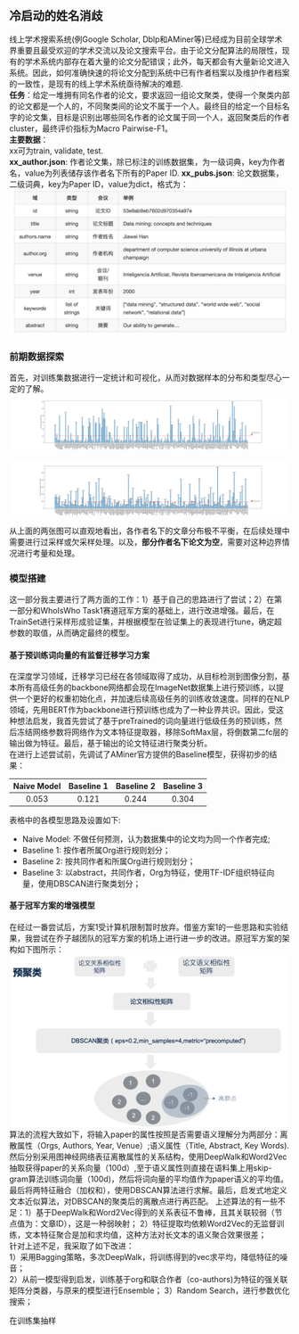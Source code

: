 ## 冷启动的姓名消歧
线上学术搜索系统(例Google Scholar, Dblp和AMiner等)已经成为目前全球学术界重要且最受欢迎的学术交流以及论文搜索平台。由于论文分配算法的局限性，现有的学术系统内部存在着大量的论文分配错误；此外，每天都会有大量新论文进入系统。因此，如何准确快速的将论文分配到系统中已有作者档案以及维护作者档案的一致性，是现有的线上学术系统亟待解决的难题.  
**任务**：给定一堆拥有同名作者的论文，要求返回一组论文聚类，使得一个聚类内部的论文都是一个人的，不同聚类间的论文不属于一个人。最终目的给定一个目标名字的论文集，目标是识别出哪些同名作者的论文属于同一个人，返回聚类后的作者cluster，最终评价指标为Macro Pairwise-F1。  
**主要数据**：  
xx可为train, validate, test.  
**xx_author.json**: 作者论文集，除已标注的训练数据集，为一级词典，key为作者名，value为列表储存该作者名下所有的Paper ID.
**xx_pubs.json**: 论文数据集，二级词典，key为Paper ID，value为dict，格式为：
![数据格式示例](https://github.com/k-zha14/WinterCamp/blob/master/Assignment2_NameDisambiguation/dataset_demo.png)

### 前期数据探索
首先，对训练集数据进行一定统计和可视化，从而对数据样本的分布和类型尽心一定的了解。
![训练集文章数](https://github.com/k-zha14/WinterCamp/blob/master/Assignment2_NameDisambiguation/train_data.png)

![训练集作者](https://github.com/k-zha14/WinterCamp/blob/master/Assignment2_NameDisambiguation/train_authors.png)

从上面的两张图可以直观地看出，各作者名下的文章分布极不平衡，在后续处理中需要进行过采样或欠采样处理。以及，**部分作者名下论文为空**，需要对这种边界情况进行考量和处理。

### 模型搭建  
这一部分我主要进行了两方面的工作：1）基于自己的思路进行了尝试；2）在第一部分和WhoIsWho Task1赛道冠军方案的基础上，进行改进增强。最后，在TrainSet进行采样形成验证集，并根据模型在验证集上的表现进行tune，确定超参数的取值，从而确定最终的模型。

#### 基于预训练词向量的有监督迁移学习方案
在深度学习领域，迁移学习已经在各领域取得了成功，从目标检测到图像分割，基本所有高级任务的backbone网络都会现在ImageNet数据集上进行预训练，以提供一个更好的权重初始化点，并加速后续高级任务的训练收敛速度。同样的在NLP领域，先用BERT作为backbone进行预训练也成为了一种业界共识。因此，受这种想法启发，我首先尝试了基于preTrained的词向量进行低级任务的预训练，然后冻结网络参数将网络作为文本特征提取器，移除SoftMax层，将倒数第二fc层的输出做为特征。最后，基于输出的论文特征进行聚类分析。  
在进行上述尝试前，先调试了AMiner官方提供的Baseline模型，获得初步的结果：
 
**Naive Model**|**Baseline 1**|**Baseline 2**|**Baseline 3**
:--:|:--:|:--:|:--:|
0.053|0.121|0.244|0.304

表格中的各模型思路及设置如下: 
* Naive Model: 不做任何预测，认为数据集中的论文均为同一个作者完成;  
* Baseline 1: 按作者所属Org进行规则划分；
* Baseline 2: 按共同作者和所属Org进行规则划分；
* Baseline 3: 以abstract，共同作者，Org为特征，使用TF-IDF组织特征向量，使用DBSCAN进行聚类划分；


#### 基于冠军方案的增强模型
在经过一番尝试后，方案1受计算机限制暂时放弃。借鉴方案1的一些思路和实验结果，我尝试在乔子越团队的冠军方案的机场上进行进一步的改进。原冠军方案的架构如下图所示：
![冠军方案](https://github.com/k-zha14/WinterCamp/blob/master/Assignment2_NameDisambiguation/championPlan.png)
算法的流程大致如下，将输入paper的属性按照是否需要语义理解分为两部分：离散属性（Orgs, Authors, Year, Venue）;语义属性（Title, Abstract, Key Words). 然后分别采用图神经网络表征离散属性的关系结构，使用DeepWalk和Word2Vec抽取获得paper的关系向量（100d）,至于语义属性则直接在语料集上用skip-gram算法训练词向量（100d)，然后将词向量的平均值作为paper语义的平均值。最后将两特征融合（加权和），使用DBSCAN算法进行求解。最后，启发式地定义文本近似算法，对DBSCAN的聚类后的离散点进行再匹配。
上述算法的有一些不足：1）基于DeepWalk和Word2Vec得到的关系表征不鲁棒，且其关联较弱（节点值为：文章ID），这是一种弱映射；
2）特征提取均依赖Word2Vec的无监督训练，文本特征聚合是加和求均值，这种方法对长文本的语义聚合效果很差；  
针对上述不足，我采取了如下改进：  
1）采用Bagging策略，多次DeepWalk，将训练得到的vec求平均，降低特征的噪音；  
2）从前一模型得到启发，训练基于org和联合作者（co-authors)为特征的强关联矩阵分类器，与原来的模型进行Ensemble；
3）Random Search，进行参数优化搜索；

在训练集抽样
